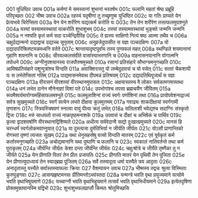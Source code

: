 001	युधिष्ठिर उवाच
001a	कर्मणां मे समस्तानां शुभानां भरतर्षभ
001c	फलानि महतां श्रेष्ठ प्रब्रूहि परिपृच्छतः
002	भीष्म उवाच
002a	रहस्यं यदृषीणां तु तच्छृणुष्व युधिष्ठिर
002c	या गतिः प्राप्यते येन प्रेत्यभावे चिरेप्सिता
003a	येन येन शरीरेण यद्यत्कर्म करोति यः
003c	तेन तेन शरीरेण तत्तत्फलमुपाश्नुते
004a	यस्यां यस्यामवस्थायां यत्करोति शुभाशुभम्
004c	तस्यां तस्यामवस्थायां भुङ्क्ते जन्मनि जन्मनि
005a	न नश्यति कृतं कर्म सदा पञ्चेन्द्रियैरिह
005c	ते ह्यस्य साक्षिणो नित्यं षष्ठ आत्मा तथैव च
006a	चक्षुर्दद्यान्मनो दद्याद्वाचं दद्याच्च सूनृताम्
006c	अनुव्रजेदुपासीत स यज्ञः पञ्चदक्षिणः
007a	यो दद्यादपरिक्लिष्टमन्नमध्वनि वर्तते
007c	श्रान्तायादृष्टपूर्वाय तस्य पुण्यफलं महत्
008a	स्थण्डिले शयमानानां गृहाणि शयनानि च
008c	चीरवल्कलसंवीते वासांस्याभरणानि च
009a	वाहनासनयानानि योगात्मनि तपोधने
009c	अग्नीनुपशयानस्य राजपौरुषमुच्यते
010a	रसानां प्रतिसंहारे सौभाग्यमनुगच्छति
010c	आमिषप्रतिसंहारे पशून्पुत्रांश्च विन्दति
011a	अवाक्शिरास्तु यो लम्बेदुदवासं च यो वसेत्
011c	सततं चैकशायी यः स लभेतेप्सितां गतिम्
012a	पाद्यमासनमेवाथ दीपमन्नं प्रतिश्रयम्
012c	दद्यादतिथिपूजार्थं स यज्ञः पञ्चदक्षिणः
013a	वीरासनं वीरशय्यां वीरस्थानमुपासतः
013c	अक्षयास्तस्य वै लोकाः सर्वकामगमास्तथा
014a	धनं लभेत दानेन मौनेनाज्ञां विशां पते
014c	उपभोगांश्च तपसा ब्रह्मचर्येण जीवितम्
015a	रूपमैश्वर्यमारोग्यमहिंसाफलमश्नुते
015c	फलमूलाशिनां राज्यं स्वर्गः पर्णाशिनां तथा
016a	प्रायोपवेशनाद्राज्यं सर्वत्र सुखमुच्यते
016c	स्वर्गं सत्येन लभते दीक्षया कुलमुत्तमम्
017a	गवाढ्यः शाकदीक्षायां स्वर्गगामी तृणाशनः
017c	स्त्रियस्त्रिषवणं स्नात्वा वायुं पीत्वा क्रतुं लभेत्
018a	सलिलाशी भवेद्यश्च सदाग्निः संस्कृतो द्विजः
018c	मरुं साधयतो राज्यं नाकपृष्ठमनाशके
019a	उपवासं च दीक्षां च अभिषेकं च पार्थिव
019c	कृत्वा द्वादशवर्षाणि वीरस्थानाद्विशिष्यते
020a	अधीत्य सर्ववेदान्वै सद्यो दुःखात्प्रमुच्यते
020c	मानसं हि चरन्धर्मं स्वर्गलोकमवाप्नुयात्
021a	या दुस्त्यजा दुर्मतिभिर्या न जीर्यति जीर्यतः
021c	योऽसौ प्राणान्तिको रोगस्तां तृष्णां त्यजतः सुखम्
022a	यथा धेनुसहस्रेषु वत्सो विन्दति मातरम्
022c	एवं पूर्वकृतं कर्म कर्तारमनुगच्छति
023a	अचोद्यमानानि यथा पुष्पाणि च फलानि च
023c	स्वकालं नातिवर्तन्ते तथा कर्म पुराकृतम्
024a	जीर्यन्ति जीर्यतः केशा दन्ता जीर्यन्ति जीर्यतः
024c	चक्षुःश्रोत्रे च जीर्येते तृष्णैका तु न जीर्यते
025a	येन प्रीणाति पितरं तेन प्रीतः प्रजापतिः
025c	प्रीणाति मातरं येन पृथिवी तेन पूजिता
025e	येन प्रीणात्युपाध्यायं तेन स्याद्ब्रह्म पूजितम्
026a	सर्वे तस्यादृता धर्मा यस्यैते त्रय आदृताः
026c	अनादृतास्तु यस्यैते सर्वास्तस्याफलाः क्रियाः
027	वैशम्पायन उवाच
027a	भीष्मस्य तद्वचः श्रुत्वा विस्मिताः कुरुपुङ्गवाः
027c	आसन्प्रहृष्टमनसः प्रीतिमन्तोऽभवंस्तदा
028a	यन्मन्त्रे भवति वृथा प्रयुज्यमाने यत्सोमे भवति वृथाभिषूयमाणे
028c	यच्चाग्नौ भवति वृथाभिहूयमाने तत्सर्वं भवति वृथाभिधीयमाने
029a	इत्येतदृषिणा प्रोक्तमुक्तवानस्मि यद्विभो
029c	शुभाशुभफलप्राप्तौ किमतः श्रोतुमिच्छसि
